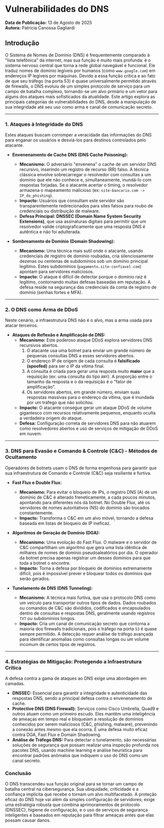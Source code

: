 # Vulnerabilidades do DNS

**Data de Publicação:** 13 de Agosto de 2025  
**Autora:** Patrícia Canossa Gagliardi

## Introdução

O Sistema de Nomes de Domínio (DNS) é frequentemente comparado à "lista telefônica" da internet, mas sua função é muito mais profunda: é o sistema nervoso central que torna a rede global navegável e funcional. Ele traduz nomes de domínio legíveis por humanos (como `www.google.com`) em endereços IP legíveis por máquinas. Devido a essa função crítica e ao fato de que seu tráfego (na porta 53) é quase universalmente permitido através de firewalls, o DNS evoluiu de um simples protocolo de serviço para um campo de batalha complexo, tornando-se um alvo primário e um vetor para alguns dos ataques mais sofisticados da atualidade. Este artigo explora as principais categorias de vulnerabilidades do DNS, desde a manipulação de sua integridade até seu uso como arma e canal de comunicação secreto.

---

### 1. Ataques à Integridade do DNS

Estes ataques buscam corromper a veracidade das informações do DNS para enganar os usuários e desviá-los para destinos controlados pelo atacante.

* **Envenenamento de Cache DNS (DNS Cache Poisoning):**
    * **Mecanismo:** O adversário "envenena" o cache de um servidor DNS recursivo, inserindo um registro de recurso (RR) falso. A técnica clássica envolve sobrecarregar o resolvedor com consultas a um domínio que ele não conhece e, simultaneamente, inundá-lo com respostas forjadas. Se o atacante acertar o timing, o resolvedor armazena o mapeamento malicioso (ex: `site-bancario.com -> IP_do_phishing`).
    * **Impacto:** Usuários que consultam este servidor são transparentemente redirecionados para sites falsos para roubo de credenciais ou distribuição de malware.
    * **Defesa Principal:** **DNSSEC (Domain Name System Security Extensions)**, que usa assinaturas digitais para permitir que um resolvedor valide criptograficamente que uma resposta DNS é autêntica e não foi adulterada.

* **Sombreamento de Domínio (Domain Shadowing):**
    * **Mecanismo:** Uma técnica mais sutil onde o atacante, usando credenciais de registro de domínio roubadas, cria silenciosamente dezenas ou centenas de subdomínios sob um domínio principal legítimo. Estes subdomínios (`pagamento.site-confiavel.com`) apontam para servidores maliciosos.
    * **Impacto:** O ataque é difícil de detectar porque o domínio raiz é legítimo, contornando muitas defesas baseadas em reputação. A defesa reside na segurança das credenciais da conta de registro de domínio (senhas fortes e MFA).

---

### 2. O DNS como Arma de DDoS

Neste cenário, a infraestrutura DNS não é o alvo, mas a arma usada para atacar terceiros.

* **Ataques de Reflexão e Amplificação de DNS:**
    * **Mecanismo:** Este poderoso ataque DDoS explora servidores DNS recursivos abertos.
        1.  O atacante usa uma botnet para enviar um grande número de pequenas consultas DNS a esses servidores abertos.
        2.  O endereço IP de origem de cada consulta é **falsificado (spoofed)** para ser o IP da vítima final.
        3.  A consulta é criada para gerar uma resposta muito **maior** que a requisição (ex: uma consulta do tipo `ANY`). A proporção entre o tamanho da resposta e o da requisição é o "fator de amplificação".
        4.  Os servidores abertos, em grande número, enviam suas respostas massivas para o endereço da vítima, que é inundada por um tráfego que não solicitou.
    * **Impacto:** O atacante consegue gerar um ataque DDoS de volume gigantesco com recursos relativamente pequenos, enquanto oculta a verdadeira origem do ataque.
    * **Defesa:** Configuração correta de servidores DNS para não atuarem como resolvedores abertos e uso de serviços de mitigação de DDoS em nuvem.

---

### 3. DNS para Evasão e Comando & Controle (C&C) - Métodos de Ocultamento

Operadores de botnets usam o DNS de forma engenhosa para garantir que sua infraestrutura de Comando e Controle (C&C) seja resiliente e furtiva.

* **Fast Flux e Double Flux:**
    * **Mecanismo:** Para evitar o bloqueio de IPs, o registro DNS (A) de um domínio de C&C é alterado freneticamente, a cada poucos minutos, apontando para diferentes nós da botnet. No Double Flux, até os servidores de nomes autoritativos (NS) do domínio são trocados constantemente.
    * **Impacto:** Transforma o C&C em um alvo móvel, tornando a defesa baseada em listas de bloqueio de IP ineficaz.

* **Algoritmos de Geração de Domínio (DGA):**
    * **Mecanismo:** Uma evolução do Fast Flux. O malware e o servidor de C&C compartilham um algoritmo que gera uma lista idêntica de milhares de nomes de domínio pseudoaleatórios por dia. O operador da botnet precisa apenas registrar um desses domínios para que toda a botnet o encontre.
    * **Impacto:** Torna a defesa por bloqueio de domínios extremamente difícil, pois é impossível prever e bloquear todos os domínios que serão gerados.

* **Tunelamento de DNS (DNS Tunneling):**
    * **Mecanismo:** A técnica mais furtiva, que usa o protocolo DNS como um veículo para transportar outros tipos de dados. Dados roubados ou comandos de C&C são divididos, codificados e encapsulados dentro de consultas e respostas DNS, geralmente usando registros `TXT` ou subdomínios longos.
    * **Impacto:** Cria um canal de comunicação secreto que contorna a maioria dos firewalls tradicionais, pois o tráfego na porta `53` é quase sempre permitido. A detecção requer análise de tráfego avançada para identificar anomalias como consultas longas ou um volume incomum de certos tipos de registros.

---

### 4. Estratégias de Mitigação: Protegendo a Infraestrutura Crítica

A defesa contra a gama de ataques ao DNS exige uma abordagem em camadas.

* **DNSSEC:** Essencial para garantir a integridade e autenticidade das respostas DNS, sendo a principal defesa contra o envenenamento de cache.
* **Protective DNS (DNS Firewall):** Serviços como Cisco Umbrella, Quad9 e outros atuam como um primeiro escudo. Eles mantêm uma inteligência de ameaças em tempo real e bloqueiam a resolução de domínios conhecidos por serem maliciosos (C&C, phishing, malware), prevenindo a conexão antes mesmo que ela ocorra. É uma defesa muito eficaz contra DGA, Fast Flux e Domain Shadowing.
* **Análise de Tráfego DNS:** Para detectar o tunelamento, são necessárias soluções de segurança que possam realizar uma inspeção profunda nos pacotes DNS, usando machine learning e análise heurística para encontrar padrões anômalos que indiquem o uso do DNS como um canal secreto.

### Conclusão

O DNS transcendeu sua função original para se tornar um campo de batalha central na cibersegurança. Sua ubiquidade, criticidade e a confiança implícita que recebe o tornam um alvo multifacetado. A proteção eficaz do DNS hoje vai além da simples configuração de servidores; exige uma estratégia robusta que combina aprimoramentos de protocolo (DNSSEC), higiene de configuração, e o uso de serviços de segurança inteligentes e baseados em reputação para filtrar ameaças antes que elas possam causar danos.